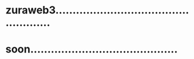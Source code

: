# zuraweb3....................................................
# soon...........................................
